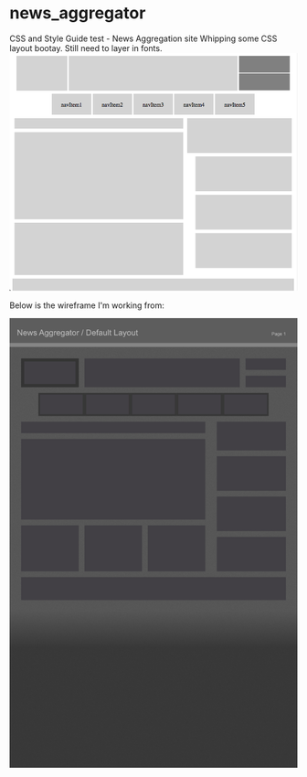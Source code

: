 # news_aggregator
CSS and Style Guide test - News Aggregation site
Whipping some CSS layout bootay. Still need to layer in fonts.
![screenshot](NewsAggregator.png)

Below is the wireframe I'm working from:

![wireframe](newsAgg_wireframe.jpg)
